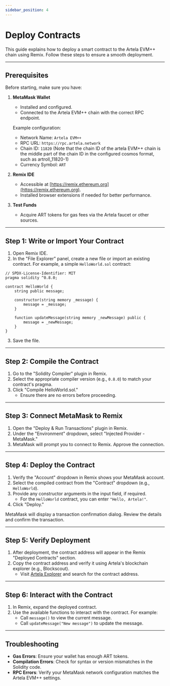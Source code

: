 ```yaml
---
sidebar_position: 4
---
```


# Deploy Contracts

This guide explains how to deploy a smart contract to the Artela EVM++ chain using Remix. Follow these steps to ensure a smooth deployment.

---

## Prerequisites

Before starting, make sure you have:

1. **MetaMask Wallet**
   - Installed and configured.
   - Connected to the Artela EVM++ chain with the correct RPC endpoint.

   Example configuration:
   - Network Name: `Artela EVM++`
   - RPC URL: `https://rpc.artela.network`
   - Chain ID: `11820` (Note that the chain ID of the artela EVM++ chain is the middle part of the chain ID in the configured cosmos format, such as artroll_11820-1)
   - Currency Symbol: `ART`

2. **Remix IDE**
   - Accessible at [https://remix.ethereum.org](https://remix.ethereum.org).
   - Installed browser extensions if needed for better performance.

3. **Test Funds**
   - Acquire ART tokens for gas fees via the Artela faucet or other sources.

---

## Step 1: Write or Import Your Contract

1. Open Remix IDE.
2. In the "File Explorer" panel, create a new file or import an existing contract. For example, a simple `HelloWorld.sol` contract:

```solidity
// SPDX-License-Identifier: MIT
pragma solidity ^0.8.0;

contract HelloWorld {
    string public message;

    constructor(string memory _message) {
        message = _message;
    }

    function updateMessage(string memory _newMessage) public {
        message = _newMessage;
    }
}
```

3. Save the file.

---

## Step 2: Compile the Contract

1. Go to the "Solidity Compiler" plugin in Remix.
2. Select the appropriate compiler version (e.g., `0.8.0`) to match your contract's pragma.
3. Click "Compile HelloWorld.sol."
   - Ensure there are no errors before proceeding.

---

## Step 3: Connect MetaMask to Remix

1. Open the "Deploy & Run Transactions" plugin in Remix.
2. Under the "Environment" dropdown, select "Injected Provider - MetaMask."
3. MetaMask will prompt you to connect to Remix. Approve the connection.

---

## Step 4: Deploy the Contract

1. Verify the "Account" dropdown in Remix shows your MetaMask account.
2. Select the compiled contract from the "Contract" dropdown (e.g., `HelloWorld`).
3. Provide any constructor arguments in the input field, if required.
   - For the `HelloWorld` contract, you can enter `"Hello, Artela!"`.
4. Click "Deploy."

MetaMask will display a transaction confirmation dialog. Review the details and confirm the transaction.

---

## Step 5: Verify Deployment

1. After deployment, the contract address will appear in the Remix "Deployed Contracts" section.
2. Copy the contract address and verify it using Artela's blockchain explorer (e.g., Blockscout).
   - Visit [Artela Explorer](https://explorer.artela.network) and search for the contract address.

---

## Step 6: Interact with the Contract

1. In Remix, expand the deployed contract.
2. Use the available functions to interact with the contract. For example:
   - Call `message()` to view the current message.
   - Call `updateMessage("New message")` to update the message.

---

## Troubleshooting

- **Gas Errors**: Ensure your wallet has enough ART tokens.
- **Compilation Errors**: Check for syntax or version mismatches in the Solidity code.
- **RPC Errors**: Verify your MetaMask network configuration matches the Artela EVM++ settings.
